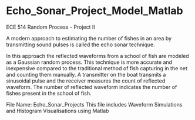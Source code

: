 # Echo_Sonar_Project_Model_Matlab

ECE 514 Random Process - Project II 
 
A modern approach to estimating the number of fishes in an area by transmitting sound pulses 
is called the echo sonar technique. 

In this approach the reflected waveforms from a school of fish are modeled as a Gaussian 
random process. This technique is more accurate and inexpensive compared to the traditional 
method of fish capturing in the net and counting them manually. A transmitter on the boat 
transmits a sinusoidal pulse and the receiver measures the count of reflected waveform. 
The number of reflected waveform indicates the number of fishes present in the school of fish.

File Name: Echo_Sonar_Projects
This file includes Waveform Simulations and Histogram Visualisations using Matlab
